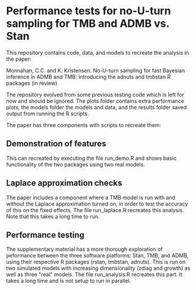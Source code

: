 Performance tests for no-U-turn sampling for TMB and ADMB vs. Stan 
=========

This repository contains code, data, and models to recreate the analysis in
the paper:

Monnahan, C.C. and K. Kristensen. No-U-turn sampling for fast Bayesian inference in ADMB and TMB: Introducing
the adnuts and tmbstan R packages (in review)

The repository evolved from some previous testing code which is left for
now and should be ignored. The plots folder contains extra performance
plots, the models folder the models and data, and the results folder saved
output from running the R scripts.

The paper has three components with scripts to recreate them:

Demonstration of features
-----

This can recreated by executing the file run_demo.R and shows basic
functionality of the two packages using two real models.

Laplace approximation checks
------

The paper includes a component where a TMB model is run with and without
the Laplace approximation turned on, in order to test the accuracy of this
on the fixed effects. The file run_laplace.R recreates this analysis. Note
that this takes a long time to run.

Performance testing
-------
The supplementary material has a more thorough exploration of peformance
between the three software platforms: Stan, TMB, and ADMB, using their
respective R packages (rstan, tmbstan, adnuts). This is run on two
simulated models with increasing dimensionality (zdiag and growth) as well
as three "real" models. The file run_analysis.R recreates this part. It
takes a long time and is not setup to run in parallel. 

